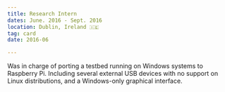 ```yaml
---
title: Research Intern
dates: June. 2016 - Sept. 2016
location: Dublin, Ireland 🇮🇪
tag: card
date: 2016-06

---
```

Was in charge of porting a testbed running on Windows systems to Raspberry Pi. Including several external USB devices with no support on Linux distributions, and a Windows-only graphical interface.
